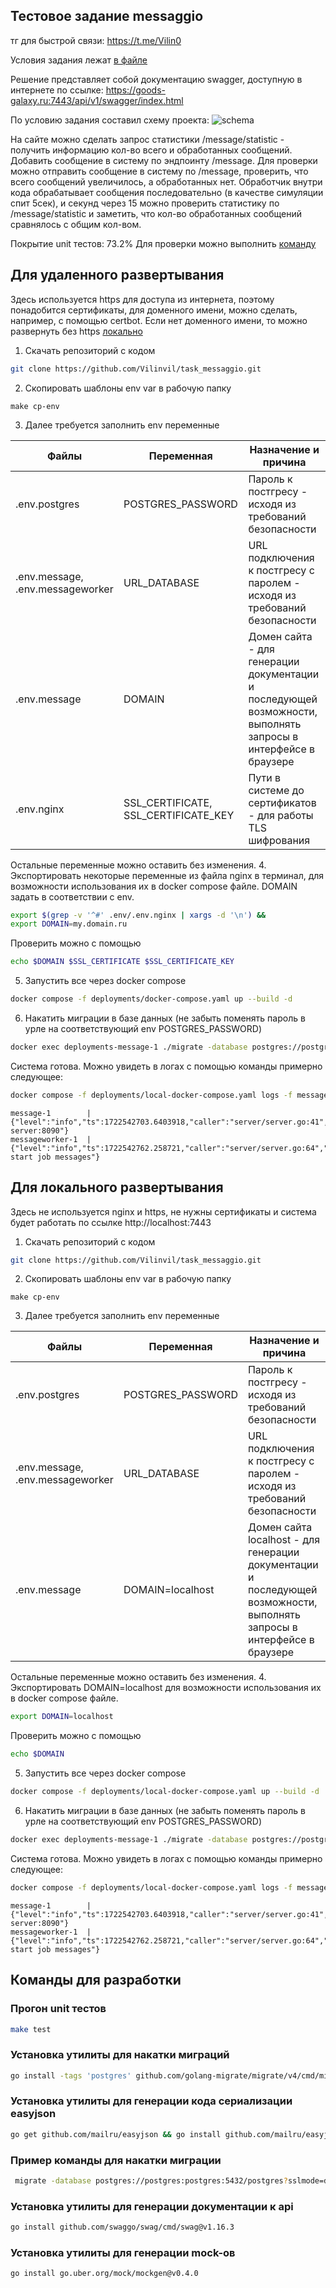 ## Тестовое задание messaggio

тг для быстрой связи: https://t.me/Vilin0

Условия задания лежат [в файле](task.md)

Решение представляет собой документацию swagger, доступную в интернете по ссылке:
https://goods-galaxy.ru:7443/api/v1/swagger/index.html

По условию задания составил схему проекта:
![schema](img/schema.png)

На сайте можно сделать запрос статистики /message/statistic - получить информацию кол-во
всего и обработанных сообщений. Добавить сообщение в систему по эндпоинту /message.
Для проверки можно отправить сообщение в систему по /message, проверить, что всего сообщений
увеличилось, а обработанных нет. Обработчик внутри кода обрабатывает сообщения последовательно
(в качестве симуляции спит 5сек), и секунд через 15 можно проверить статистику по /message/statistic и заметить,
что кол-во обработанных сообщений сравнялось с общим кол-вом.

Покрытие unit тестов: 73.2% Для проверки можно выполнить [команду](#прогон-unit-тестов) 

## Для удаленного развертывания
Здесь используется https для доступа из интернета, поэтому понадобится сертификаты, для
доменного имени, можно сделать, например, с помощью certbot. Если нет доменного имени,
то можно развернуть без https [локально](#для-локального-развертывания)

1. Скачать репозиторий с кодом
```bash
git clone https://github.com/Vilinvil/task_messaggio.git
```
2. Скопировать шаблоны env var в рабочую папку
```shell
make cp-env
```
3. Далее требуется заполнить env переменные

| Файлы                            | Переменная                           | Назначение и причина                                                                                          |
|----------------------------------|--------------------------------------|---------------------------------------------------------------------------------------------------------------|
| .env.postgres                    | POSTGRES_PASSWORD                    | Пароль к постгресу - исходя из требований безопасности                                                        |
| .env.message, .env.messageworker | URL_DATABASE                         | URL подключения к постгресу с паролем - исходя из требований безопасности                                     |
| .env.message                     | DOMAIN                               | Домен сайта - для генерации документации и последующей возможности, выполнять запросы в интерфейсе в браузере |
| .env.nginx                       | SSL_CERTIFICATE, SSL_CERTIFICATE_KEY | Пути в системе до сертификатов - для работы TLS шифрования                                                    |

Остальные переменные можно оставить без изменения.
4. Экспортировать некоторые переменные из файла nginx в терминал, для возможности
   использования их в docker compose файле. DOMAIN задать в соответствии с env.
```bash
export $(grep -v '^#' .env/.env.nginx | xargs -d '\n') &&
export DOMAIN=my.domain.ru
```

Проверить можно с помощью
```bash
echo $DOMAIN $SSL_CERTIFICATE $SSL_CERTIFICATE_KEY
```

5. Запустить все через docker compose
```bash
docker compose -f deployments/docker-compose.yaml up --build -d 
```
6. Накатить миграции в базе данных (не забыть поменять пароль в урле
   на соответствующий env POSTGRES_PASSWORD)
```bash
docker exec deployments-message-1 ./migrate -database postgres://postgres:PasswordNeedChange@postgres:5432/postgres?sslmode=disable -path migrations up
```

Система готова. Можно увидеть в логах с помощью команды примерно следующее:
```bash
docker compose -f deployments/local-docker-compose.yaml logs -f message messageworker
```

```
message-1        | {"level":"info","ts":1722542703.6403918,"caller":"server/server.go:41","msg":"Start server:8090"}
messageworker-1  | {"level":"info","ts":1722542762.258721,"caller":"server/server.go:64","msg":"ServerWorker start job messages"}
```

## Для локального развертывания
Здесь не используется nginx и https, не нужны сертификаты и система будет работать
по ссылке http://localhost:7443

1. Скачать репозиторий с кодом
```bash
git clone https://github.com/Vilinvil/task_messaggio.git
```
2. Скопировать шаблоны env var в рабочую папку
```shell
make cp-env
```
3. Далее требуется заполнить env переменные

| Файлы                            | Переменная        | Назначение и причина                                                                                                    |
|----------------------------------|-------------------|-------------------------------------------------------------------------------------------------------------------------|
| .env.postgres                    | POSTGRES_PASSWORD | Пароль к постгресу - исходя из требований безопасности                                                                  |
| .env.message, .env.messageworker | URL_DATABASE      | URL подключения к постгресу с паролем - исходя из требований безопасности                                               |
| .env.message                     | DOMAIN=localhost  | Домен сайта localhost - для генерации документации и последующей возможности, выполнять запросы в интерфейсе в браузере |

Остальные переменные можно оставить без изменения.
4. Экспортировать DOMAIN=localhost для возможности
   использования их в docker compose файле.
```bash
export DOMAIN=localhost
```

Проверить можно с помощью
```bash
echo $DOMAIN
```

5. Запустить все через docker compose
```bash
docker compose -f deployments/local-docker-compose.yaml up --build -d 
```
6. Накатить миграции в базе данных (не забыть поменять пароль в урле
   на соответствующий env POSTGRES_PASSWORD)
```bash
docker exec deployments-message-1 ./migrate -database postgres://postgres:PasswordNeedChange@postgres:5432/postgres?sslmode=disable -path migrations up
```

Система готова. Можно увидеть в логах с помощью команды примерно следующее:
```bash
docker compose -f deployments/local-docker-compose.yaml logs -f message messageworker
```

```
message-1        | {"level":"info","ts":1722542703.6403918,"caller":"server/server.go:41","msg":"Start server:8090"}
messageworker-1  | {"level":"info","ts":1722542762.258721,"caller":"server/server.go:64","msg":"ServerWorker start job messages"}
```

## Команды для разработки

### Прогон unit тестов
```bash
make test
```

### Установка утилиты для накатки миграций
```bash
go install -tags 'postgres' github.com/golang-migrate/migrate/v4/cmd/migrate@v4.17.1
```

### Установка утилиты для генерации кода сериализации easyjson
```bash
go get github.com/mailru/easyjson && go install github.com/mailru/easyjson/...@v0.7.7
```

### Пример команды для накатки миграции
```bash
 migrate -database postgres://postgres:postgres:5432/postgres?sslmode=disable -path migrations/ up
```

### Установка утилиты для генерации документации к api
```bash
go install github.com/swaggo/swag/cmd/swag@v1.16.3
```

### Установка утилиты для генерации mock-ов 
```bash
go install go.uber.org/mock/mockgen@v0.4.0
```
